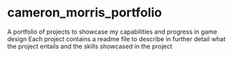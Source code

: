 # cameron_morris_portfolio
A portfolio of projects to showcase my capabilities and progress in game design
Each project contains a readme file to describe in further detail what the project entails and the skills showcased in the project
